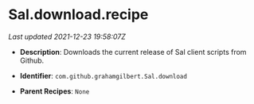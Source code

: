# Sal.download.recipe

_Last updated 2021-12-23 19:58:07Z_

- **Description**: Downloads the current release of Sal client scripts from Github.

- **Identifier**: `com.github.grahamgilbert.Sal.download`

- **Parent Recipes**: `None`